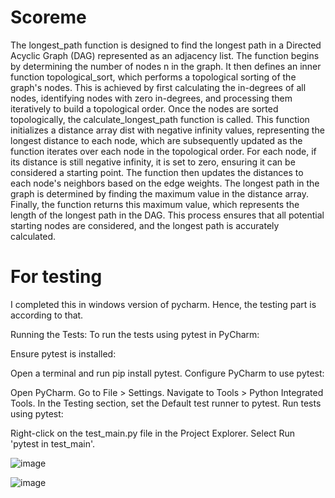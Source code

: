 # Scoreme


The longest_path function is designed to find the longest path in a Directed Acyclic Graph (DAG) represented as an adjacency list. The function begins by determining the number of nodes n in the graph. It then defines an inner function topological_sort, which performs a topological sorting of the graph's nodes. This is achieved by first calculating the in-degrees of all nodes, identifying nodes with zero in-degrees, and processing them iteratively to build a topological order. Once the nodes are sorted topologically, the calculate_longest_path function is called. This function initializes a distance array dist with negative infinity values, representing the longest distance to each node, which are subsequently updated as the function iterates over each node in the topological order. For each node, if its distance is still negative infinity, it is set to zero, ensuring it can be considered a starting point. The function then updates the distances to each node's neighbors based on the edge weights. The longest path in the graph is determined by finding the maximum value in the distance array. Finally, the function returns this maximum value, which represents the length of the longest path in the DAG. This process ensures that all potential starting nodes are considered, and the longest path is accurately calculated.



# For testing
I completed this in windows version of pycharm. Hence, the testing part is according to that.

Running the Tests:
To run the tests using pytest in PyCharm:

Ensure pytest is installed:

Open a terminal and run pip install pytest.
Configure PyCharm to use pytest:

Open PyCharm.
Go to File > Settings.
Navigate to Tools > Python Integrated Tools.
In the Testing section, set the Default test runner to pytest.
Run tests using pytest:

Right-click on the test_main.py file in the Project Explorer.
Select Run 'pytest in test_main'.


![image](https://github.com/Bkoder/Scoreme/assets/73677076/960b8979-b22a-4967-885f-e7922cca6837)

![image](https://github.com/Bkoder/Scoreme/assets/73677076/f8698051-31c4-42f9-84ad-0d4c3a08d359)

